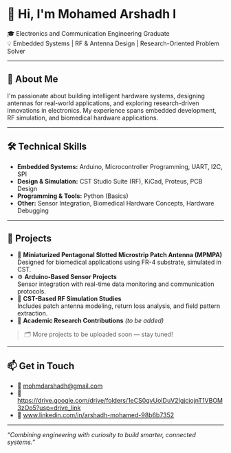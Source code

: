 # 👋 Hi, I'm Mohamed Arshadh I

🎓 Electronics and Communication Engineering Graduate  
💡 Embedded Systems | RF & Antenna Design | Research-Oriented Problem Solver  

---

## 🔧 About Me
I'm passionate about building intelligent hardware systems, designing antennas for real-world applications, and exploring research-driven innovations in electronics. My experience spans embedded development, RF simulation, and biomedical hardware applications.

---

## 🛠️ Technical Skills
- **Embedded Systems:** Arduino, Microcontroller Programming, UART, I2C, SPI  
- **Design & Simulation:** CST Studio Suite (RF), KiCad, Proteus, PCB Design  
- **Programming & Tools:** Python (Basics)
- **Other:** Sensor Integration, Biomedical Hardware Concepts, Hardware Debugging

---

## 📁 Projects
- 🧠 **Miniaturized Pentagonal Slotted Microstrip Patch Antenna (MPMPA)**  
   Designed for biomedical applications using FR-4 substrate, simulated in CST.  
- ⚙️ **Arduino-Based Sensor Projects**  
   Sensor integration with real-time data monitoring and communication protocols.  
- 📡 **CST-Based RF Simulation Studies**  
   Includes patch antenna modeling, return loss analysis, and field pattern extraction.  
- 🔬 **Academic Research Contributions** *(to be added)*

> 🗂️ More projects to be uploaded soon — stay tuned!

---

## 📫 Get in Touch
- 📧 mohmdarshadh@gmail.com
- 📄 https://drive.google.com/drive/folders/1eCS0qvUoIDuV2IgjciojnT1VBOM3zOo5?usp=drive_link
- 🔗 www.linkedin.com/in/arshadh-mohamed-98b6b7352

---

_“Combining engineering with curiosity to build smarter, connected systems.”_
